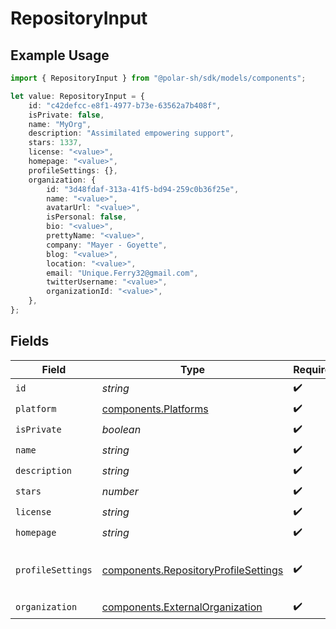 # RepositoryInput

## Example Usage

```typescript
import { RepositoryInput } from "@polar-sh/sdk/models/components";

let value: RepositoryInput = {
    id: "c42defcc-e8f1-4977-b73e-63562a7b408f",
    isPrivate: false,
    name: "MyOrg",
    description: "Assimilated empowering support",
    stars: 1337,
    license: "<value>",
    homepage: "<value>",
    profileSettings: {},
    organization: {
        id: "3d48fdaf-313a-41f5-bd94-259c0b36f25e",
        name: "<value>",
        avatarUrl: "<value>",
        isPersonal: false,
        bio: "<value>",
        prettyName: "<value>",
        company: "Mayer - Goyette",
        blog: "<value>",
        location: "<value>",
        email: "Unique.Ferry32@gmail.com",
        twitterUsername: "<value>",
        organizationId: "<value>",
    },
};
```

## Fields

| Field                                                                                        | Type                                                                                         | Required                                                                                     | Description                                                                                  | Example                                                                                      |
| -------------------------------------------------------------------------------------------- | -------------------------------------------------------------------------------------------- | -------------------------------------------------------------------------------------------- | -------------------------------------------------------------------------------------------- | -------------------------------------------------------------------------------------------- |
| `id`                                                                                         | *string*                                                                                     | :heavy_check_mark:                                                                           | N/A                                                                                          |                                                                                              |
| `platform`                                                                                   | [components.Platforms](../../models/components/platforms.md)                                 | :heavy_check_mark:                                                                           | N/A                                                                                          |                                                                                              |
| `isPrivate`                                                                                  | *boolean*                                                                                    | :heavy_check_mark:                                                                           | N/A                                                                                          |                                                                                              |
| `name`                                                                                       | *string*                                                                                     | :heavy_check_mark:                                                                           | N/A                                                                                          | MyOrg                                                                                        |
| `description`                                                                                | *string*                                                                                     | :heavy_check_mark:                                                                           | N/A                                                                                          |                                                                                              |
| `stars`                                                                                      | *number*                                                                                     | :heavy_check_mark:                                                                           | N/A                                                                                          | 1337                                                                                         |
| `license`                                                                                    | *string*                                                                                     | :heavy_check_mark:                                                                           | N/A                                                                                          |                                                                                              |
| `homepage`                                                                                   | *string*                                                                                     | :heavy_check_mark:                                                                           | N/A                                                                                          |                                                                                              |
| `profileSettings`                                                                            | [components.RepositoryProfileSettings](../../models/components/repositoryprofilesettings.md) | :heavy_check_mark:                                                                           | Settings for the repository profile                                                          |                                                                                              |
| `organization`                                                                               | [components.ExternalOrganization](../../models/components/externalorganization.md)           | :heavy_check_mark:                                                                           | N/A                                                                                          |                                                                                              |